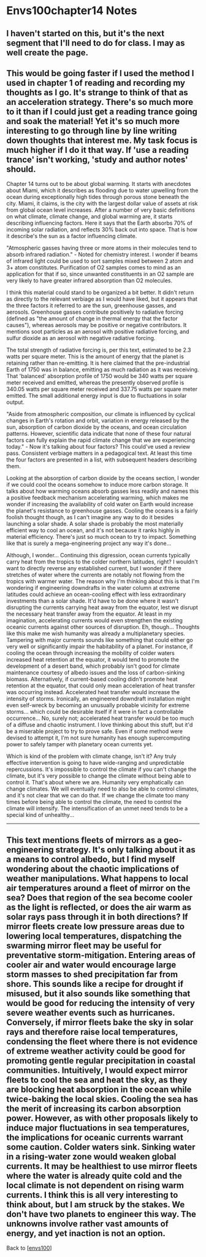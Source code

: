 # Envs100chapter14 Notes

I haven't started on this, but it's the next segment that I'll need to do for class.  I may as well create the page.
---

This would be going faster if I used the method I used in chapter 1 of reading and recording my thoughts as I go.  It's strange to think of that as an acceleration strategy.  There's so much more to it than if I could just get a reading trance going and soak the material!  Yet it's so much more interesting to go through line by line writing down thoughts that interest me.  My task focus is much higher if I do it that way.  If 'use a reading trance' isn't working, 'study and author notes' should.
---

Chapter 14 turns out to be about global warming.  It starts with anecdotes about Miami, which it describes as flooding due to water upwelling from the ocean during exceptionally high tides through porous stone beneath the city.  Miami, it claims, is the city with the largest dollar value of assets at risk from global ocean level increases.  After a number of very basic definitions on what climate, climate change, and global warming are, it starts describing influencing factors.  Here it says that the Earth absorbs 70% of incoming solar radiation, and reflects 30% back out into space.  That is how it describe's the sun as a factor influencing climate.

"Atmospheric gasses having three or more atoms in their molecules tend to absorb infrared radiation." - Noted for chemistry interest.  I wonder if beams of infrared light could be used to sort samples mixed between 2 atom and 3+ atom constitutes.  Purification of O2 samples comes to mind as an application for that if so, since unwanted constituents in an O2 sample are very likely to have greater infrared absorption than O2 molecules.

I think this material could stand to be organized a bit better.  It didn't return as directly to the relevant verbiage as I would have liked, but it appears that the three factors it referred to are the sun, greenhouse gasses, and aerosols.  Greenhouse gasses contribute positively to radiative forcing (defined as "the amount of change in thermal energy that the factor causes"), whereas aerosols may be positive or negative contributors.  It mentions soot particles as an aerosol with positive radiative forcing, and sulfur dioxide as an aerosol with negative radiative forcing.

The total strength of radiative forcing is, per this text, estimated to be 2.3 watts per square meter.  This is the amount of energy that the planet is retaining rather than re-emitting.  It is here claimed that the pre-industrial Earth of 1750 was in balance, emitting as much radiation as it was receiving.  That 'balanced' absorption profile of 1750 would be 340 watts per square meter received and emitted, whereas the presently observed profile is 340.05 watts per square meter received and 337.75 watts per square meter emitted.  The small additional energy input is due to fluctuations in solar output.

"Aside from atmospheric composition, our climate is influenced by cyclical changes in Earth's rotation and orbit, variation in energy released by the sun, absorption of carbon dioxide by the oceans, and ocean circulation patterns.  However, scientific data indicate that none of these four natural factors can fully explain the rapid climate change that we are experiencing today." - Now it's talking about four factors?  This could've used a review pass.  Consistent verbiage matters in a pedagogical text.  At least this time the four factors are presented in a list, with subsequent headers describing them.

Looking at the absorption of carbon dioxide by the oceans section, I wonder if we could cool the oceans somehow to induce more carbon storage.  It talks about how warming oceans absorb gasses less readily and names this a positive feedback mechanism accelerating warming, which makes me wonder if increasing the availability of cold water on Earth would increase the planet's resistance to greenhouse gasses.  Cooling the oceans is a fairly foolish thought though, as I can't imagine any way to do it besides launching a solar shade.  A solar shade is probably the most materially efficient way to cool an ocean, and it's not because it ranks highly in material efficiency.  There's just so much ocean to try to impact.  Something like that is surely a mega-engineering project any way it's done...

Although, I wonder...  Continuing this digression, ocean currents typically carry heat from the tropics to the colder northern latitudes, right?  I wouldn't want to directly reverse any established current, but I wonder if there stretches of water where the currents are notably not flowing from the tropics with warmer water.  The reason why I'm thinking about this is that I'm wondering if engineering downdrafts in the water column at extreme latitudes could achieve an ocean-cooling effect with less extraordinary investments than a solar shade.  It'd have to be done where it wasn't disrupting the currents carrying heat away from the equator, lest we disrupt the necessary heat transfer away from the equator.  At least in my imagination, accelerating currents would even strengthen the existing oceanic currents against other sources of disruption.  Eh, though...  Thoughts like this make me wish humanity was already a multiplanetary species.  Tampering with major currents sounds like something that could either go very well or significantly impair the habitability of a planet.  For instance, if cooling the ocean through increasing the mobility of colder waters increased heat retention at the equator, it would tend to promote the development of a desert band, which probably isn't good for climate maintenance courtesy of albedo issues and the loss of carbon-sinking biomass.  Alternatively, if current-based cooling didn't promote heat retention at the equator, that could only mean acceleration of heat transfer was occurring instead.  Accelerated heat transfer would increase the intensity of storms.  Ironically, an engineered downdraft installation might even self-wreck by becoming an unusually probable vicinity for extreme storms... which could be desirable itself if it were in fact a controllable occurrence...  No, surely not; accelerated heat transfer would be too much of a diffuse and chaotic instrument.  I love thinking about this stuff, but it'd be a miserable project to try to prove safe.  Even if some method were devised to attempt it, I'm not sure humanity has enough supercomputing power to safely tamper with planetary ocean currents yet.

Which is kind of the problem with climate change, isn't it?  Any truly effective intervention is going to have wide-ranging and unpredictable repercussions.  It's impossible to control the climate if you can't change the climate, but it's very possible to change the climate without being able to control it.  That's about where we are.  Humanity very emphatically can change climates.  We will eventually need to also be able to control climates, and it's not clear that we can do that.  If we change the climate too many times before being able to control the climate, the need to control the climate will intensify.  The intensification of an unmet need tends to be a special kind of unhealthy...

---
This text mentions fleets of mirrors as a geo-engineering strategy.  It's only talking about it as a means to control albedo, but I find myself wondering about the chaotic implications of weather manipulations.  What happens to local air temperatures around a fleet of mirror on the sea?  Does that region of the sea become cooler as the light is reflected, or does the air warm as solar rays pass through it in both directions?
If mirror fleets create low pressure areas due to lowering local temperatures, dispatching the swarming mirror fleet may be useful for preventative storm-mitigation.  Entering areas of cooler air and water would encourage large storm masses to shed precipitation far from shore.  This sounds like a recipe for drought if misused, but it also sounds like something that would be good for reducing the intensity of very severe weather events such as hurricanes.
Conversely, if mirror fleets bake the sky in solar rays and therefore raise local temperatures, condensing the fleet where there is not evidence of extreme weather activity could be good for promoting gentle regular precipitation in coastal communities.
Intuitively, I would expect mirror fleets to cool the sea and heat the sky, as they are blocking heat absorption in the ocean while twice-baking the local skies.  Cooling the sea has the merit of increasing its carbon absorption power.  However, as with other proposals likely to induce major fluctuations in sea temperatures, the implications for oceanic currents warrant some caution.  Colder waters sink.  Sinking water in a rising-water zone would weaken global currents.  It may be healthiest to use mirror fleets where the water is already quite cold and the local climate is not dependent on rising warm currents.
I think this is all very interesting to think about, but I am struck by the stakes.  We don't have two planets to engineer this way.  The unknowns involve rather vast amounts of energy, and yet inaction is not an option.
---

Back to [[envs100]]

[//begin]: # "Autogenerated link references for markdown compatibility"
[envs100]: envs100 "ENVS&100"
[//end]: # "Autogenerated link references"